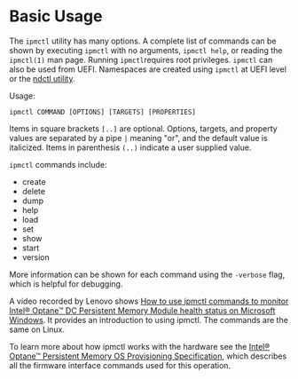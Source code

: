 # Basic Usage

The `ipmctl` utility has many options. A complete list of commands can be shown by executing `ipmctl` with no arguments, `ipmctl help`, or reading the `ipmctl(1)` man page. Running `ipmctl`requires root privileges. `ipmctl` can also be used from UEFI. Namespaces are created using `ipmctl` at UEFI level or the [ndctl utility](https://github.com/sscargal/pmem-docs-ipmctl-user-guide/tree/f25a04768fa69975fc7b10ea1818b460255f1b79/getting-started-guide/what-is-ndctl.md).

Usage:

```text
ipmctl COMMAND [OPTIONS] [TARGETS] [PROPERTIES]
```

Items in square brackets `[..]` are optional. Options, targets, and property values are separated by a pipe `|` meaning "or", and the default value is italicized. Items in parenthesis `(..)` indicate a user supplied value.

`ipmctl` commands include:

* create
* delete
* dump
* help
* load
* set
* show
* start
* version

More information can be shown for each command using the `-verbose` flag, which is helpful for debugging.

A video recorded by Lenovo shows [How to use ipmctl commands to monitor Intel® Optane™ DC Persistent Memory Module health status on Microsoft Windows](https://www.youtube.com/watch?v=pzSsdcfL-vg). It provides an introduction to using ipmctl. The commands are the same on Linux.

To learn more about how ipmctl works with the hardware see the [Intel® Optane™ Persistent Memory OS Provisioning Specification](https://cdrdv2.intel.com/v1/dl/getContent/634430), which describes all the firmware interface commands used for this operation.

